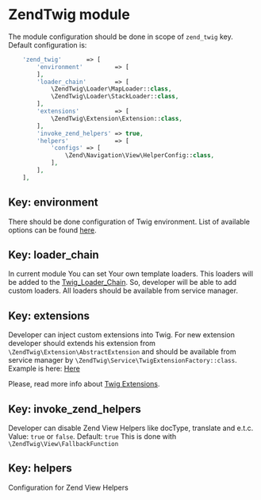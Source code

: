# ZendTwig module

The module configuration should be done in scope of ``` zend_twig ``` key. Default configuration is:
```php
    'zend_twig'       => [
        'environment'         => [
        ],
        'loader_chain'        => [
            \ZendTwig\Loader\MapLoader::class,
            \ZendTwig\Loader\StackLoader::class,
        ],
        'extensions'          => [
            \ZendTwig\Extension\Extension::class,
        ],
        'invoke_zend_helpers' => true,
        'helpers'             => [
            'configs' => [
                \Zend\Navigation\View\HelperConfig::class,
            ],
        ],
    ],
```

## Key: environment
There should be done configuration of Twig environment. List of available options can be found [here](http://twig.sensiolabs.org/doc/api.html#environment-options).


## Key: loader_chain
In current module You can set Your own template loaders. 
This loaders will be added to the [Twig_Loader_Chain](http://twig.sensiolabs.org/doc/api.html#twig-loader-chain). So, developer will be able to add custom loaders.
All loaders should be available from service manager.

## Key: extensions
Developer can inject custom extensions into Twig. For new extension developer should extends his extension from ``` \ZendTwig\Extension\AbstractExtension ```
and should be available from service manager by ``` \ZendTwig\Service\TwigExtensionFactory::class ```. Example is here: [Here](https://github.com/OxCom/zf3-twig/tree/master/docs/Extensions.md)

Please, read more info about [Twig Extensions](http://twig.sensiolabs.org/doc/advanced.html#creating-an-extension).

## Key: invoke_zend_helpers
Developer can disable Zend View Helpers like docType, translate and e.t.c. Value: ``` true ``` or ``` false ```. Default: ``` true ```
This is done with ``` \ZendTwig\View\FallbackFunction ```

## Key: helpers
Configuration for Zend View Helpers
